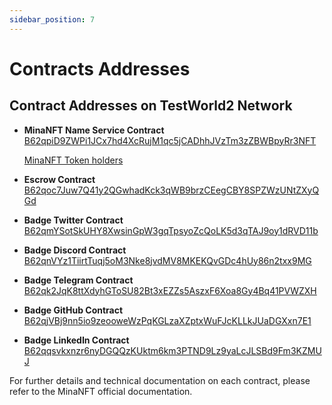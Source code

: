 ```yaml
---
sidebar_position: 7
---
```


# Contracts Addresses

## Contract Addresses on TestWorld2 Network

- **MinaNFT Name Service Contract**  
  [B62qpiD9ZWPi1JCx7hd4XcRujM1qc5jCADhhJVzTm3zZBWBpyRr3NFT](https://minascan.io/testworld/account/B62qpiD9ZWPi1JCx7hd4XcRujM1qc5jCADhhJVzTm3zZBWBpyRr3NFT/zkApp?type=zk-acc)

  [MinaNFT Token holders](https://minascan.io/testworld/token/x4WfQmZtemwfjSQqxgmwBkTQuepSAAMZUB19cnfxS8azroB3jw/holders)

- **Escrow Contract**  
  [B62qoc7Juw7Q41y2QGwhadKck3qWB9brzCEegCBY8SPZWzUNtZXyQGd](https://minascan.io/testworld/account/B62qoc7Juw7Q41y2QGwhadKck3qWB9brzCEegCBY8SPZWzUNtZXyQGd/zkApp?type=zk-acc)

- **Badge Twitter Contract**  
  [B62qmYSotSkUHY8XwsinGpW3gqTpsyoZcQoLK5d3qTAJ9oy1dRVD11b](https://minascan.io/testworld/account/B62qmYSotSkUHY8XwsinGpW3gqTpsyoZcQoLK5d3qTAJ9oy1dRVD11b/zkApp?type=zk-acc)

- **Badge Discord Contract**  
  [B62qnVYz1TiirtTuqj5oM3Nke8jvdMV8MKEKQvGDc4hUy86n2txx9MG](https://minascan.io/testworld/account/B62qnVYz1TiirtTuqj5oM3Nke8jvdMV8MKEKQvGDc4hUy86n2txx9MG/zkApp?type=zk-acc)

- **Badge Telegram Contract**  
  [B62qk2JqK8ttXdyhGToSU82Bt3xEZZs5AszxF6Xoa8Gy4Bq41PVWZXH](https://minascan.io/testworld/account/B62qk2JqK8ttXdyhGToSU82Bt3xEZZs5AszxF6Xoa8Gy4Bq41PVWZXH/zkApp?type=zk-acc)

- **Badge GitHub Contract**  
  [B62qjVBj9nn5io9zeooweWzPqKGLzaXZptxWuFJcKLLkJUaDGXxn7E1](https://minascan.io/testworld/account/B62qjVBj9nn5io9zeooweWzPqKGLzaXZptxWuFJcKLLkJUaDGXxn7E1/zkApp?type=zk-acc)

- **Badge LinkedIn Contract**  
  [B62qqsvkxnzr6nyDGQQzKUktm6km3PTND9Lz9yaLcJLSBd9Fm3KZMUJ](https://minascan.io/testworld/account/B62qqsvkxnzr6nyDGQQzKUktm6km3PTND9Lz9yaLcJLSBd9Fm3KZMUJ/zkApp?type=zk-acc)

For further details and technical documentation on each contract, please refer to the MinaNFT official documentation.

